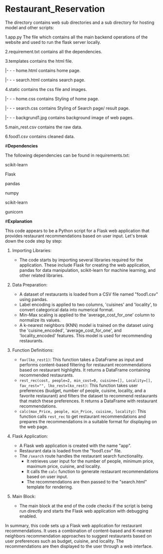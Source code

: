 # Restaurant_Reservation
The directory contains web sub directories and a sub directory for hosting model and other scripts:

1.app.py The file which contains all the main backend operations of the website and used to run the flask server locally.

2.requirement.txt contains all the dependencies.

3.templates contains the html file.

|- - - home.html contains home page.

|- - - search.html contains search page.

4.static contains the css file and images.

|- - - home.css contains Styling of home page.

|- - - search.css contains Styling of Search page/ result page.

|- - - backgrund1.jpg contains background image of web pages.

5.main_rest.csv contains the raw data.

6.food1.csv contains cleaned data.

#**Dependencies**

The following dependencies can be found in requirements.txt:

scikit-learn

Flask

pandas

numpy

scikit-learn

gunicorn

#**Explanation**

This code appears to be a Python script for a Flask web application that provides restaurant recommendations based on user input. Let's break down the code step by step:

1. Importing Libraries:
   - The code starts by importing several libraries required for the application. These include Flask for creating the web application, pandas for data manipulation, scikit-learn for machine learning, and other related libraries.

2. Data Preparation:
   - A dataset of restaurants is loaded from a CSV file named "food1.csv" using pandas.
   - Label encoding is applied to two columns, 'cuisines' and 'locality', to convert categorical data into numerical format.
   - Min-Max scaling is applied to the 'average_cost_for_one' column to normalize its values.
   - A k-nearest neighbors (KNN) model is trained on the dataset using the 'cuisine_encoded', 'average_cost_for_one', and 'locality_encoded' features. This model is used for recommending restaurants.

3. Function Definitions:
   - `fav(lko_rest1)`: This function takes a DataFrame as input and performs content-based filtering for restaurant recommendations based on restaurant highlights. It returns a DataFrame containing recommended restaurants.
   - `rest_rec(cost, people=2, min_cost=0, cuisine=[], Locality=[], fav_rest="", lko_rest=lko_rest)`: This function takes user preferences (budget, number of people, cuisine, locality, and a favorite restaurant) and filters the dataset to recommend restaurants that match these preferences. It returns a DataFrame with restaurant recommendations.
   - `calc(max_Price, people, min_Price, cuisine, locality)`: This function calls `rest_rec` to get restaurant recommendations and prepares the recommendations in a suitable format for displaying on the web page.

4. Flask Application:
   - A Flask web application is created with the name "app".
   - Restaurant data is loaded from the "food1.csv" file.
   - The `/search` route handles the restaurant search functionality.
     - It retrieves user input for the number of people, minimum price, maximum price, cuisine, and locality.
     - It calls the `calc` function to generate restaurant recommendations based on user input.
     - The recommendations are then passed to the "search.html" template for rendering.

5. Main Block:
   - The main block at the end of the code checks if the script is being run directly and starts the Flask web application with debugging enabled.

In summary, this code sets up a Flask web application for restaurant recommendations. It uses a combination of content-based and K-nearest neighbors recommendation approaches to suggest restaurants based on user preferences such as budget, cuisine, and locality. The recommendations are then displayed to the user through a web interface.
